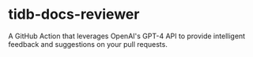 # tidb-docs-reviewer
A GitHub Action that leverages OpenAI's GPT-4 API to provide intelligent feedback and suggestions on your pull requests.
